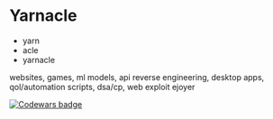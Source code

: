 # Yarnacle
* yarn
* acle
* yarnacle

websites, games, ml models, api reverse engineering, desktop apps, qol/automation scripts, dsa/cp, web exploit ejoyer

[![Codewars badge](https://www.codewars.com/users/Yarnacle/badges/large)](https://www.codewars.com/users/Yarnacle)
